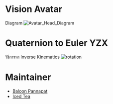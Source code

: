 # Vision Avatar
Diagram
![Avatar_Head_Diagram](https://user-images.githubusercontent.com/44831071/73075478-97e92900-3eee-11ea-9a72-655b022b8660.png)
# Quaternion to Euler YZX
วิธีการหา Inverse Kinematics
![rotation](https://user-images.githubusercontent.com/44831071/73081658-9887bc80-3efa-11ea-9fb1-785feeee663b.jpg)
# Maintainer
- [Baloon Pannapat](https://www.facebook.com/aminballoon.pannapat)
- [Iced Tea](https://www.facebook.com/icezyzzz)
